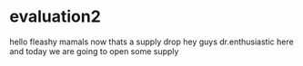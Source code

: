 # evaluation2
hello fleashy mamals
now thats a supply drop
hey guys dr.enthusiastic here and today we are going to open some supply



